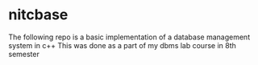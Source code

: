 # nitcbase

The following repo is a basic implementation of a database management system in c++
This was done as a part of my dbms lab course in 8th semester
